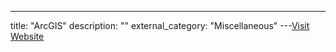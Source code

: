 ---
title: "ArcGIS"
description: ""
external_category: "Miscellaneous"
---[Visit Website](https://livingatlas.arcgis.com/en/browse/)

